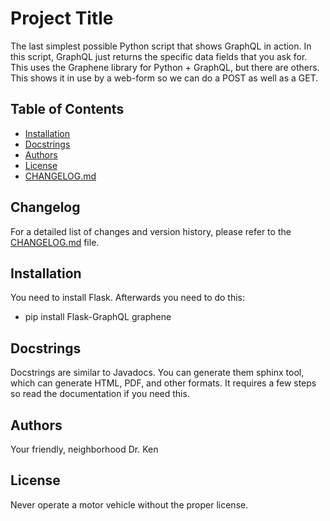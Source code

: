 # Project Title

The last simplest possible Python script that shows GraphQL in action.
In this script, GraphQL just returns the specific data fields that you ask for.
This uses the Graphene library for Python + GraphQL, but there are others.
This shows it in use by a web-form so we can do a POST as well as a GET.

## Table of Contents

- [Installation](#installation)
- [Docstrings](#docstrings)
- [Authors](#authors)
- [License](#license)
- [CHANGELOG.md](CHANGELOG.md)


## Changelog

For a detailed list of changes and version history, please refer to the [CHANGELOG.md](CHANGELOG.md) file.


## Installation

You need to install Flask. Afterwards you need to do this:

- pip install Flask-GraphQL graphene

## Docstrings

Docstrings are similar to Javadocs. You can generate them sphinx tool,
which can generate HTML, PDF, and other formats. It requires a few
steps so read the documentation if you need this.

## Authors

Your friendly, neighborhood Dr. Ken

## License

Never operate a motor vehicle without the proper license.